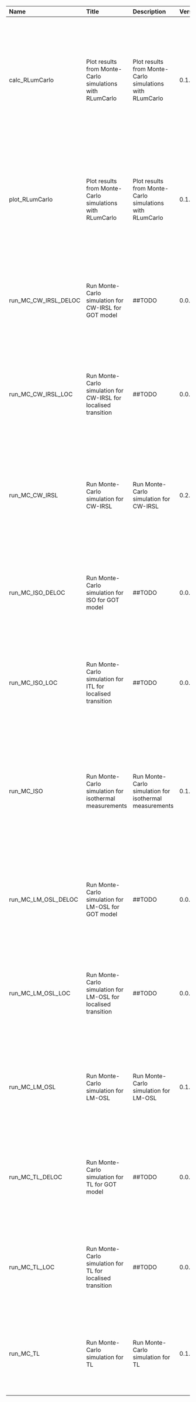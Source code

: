 

| Name                 | Title                                                           | Description                                              | Version | m.Date | m.Time | Author                                                                                                                                                     | Citation                                                                                                                                                                                                                                                                                                                                                  |
|:---------------------|:----------------------------------------------------------------|:---------------------------------------------------------|:--------|:-------|:-------|:-----------------------------------------------------------------------------------------------------------------------------------------------------------|:----------------------------------------------------------------------------------------------------------------------------------------------------------------------------------------------------------------------------------------------------------------------------------------------------------------------------------------------------------|
| calc_RLumCarlo       | Plot results from Monte-Carlo simulations with RLumCarlo        | Plot results from Monte-Carlo simulations with RLumCarlo | 0.1.0   | NA     | NA     | Johannes Friedrich, University of Bayreuth (Germany), Sebastian Kreutzer, IRAMAT-CRP2A, UMR 5060, CNRS-Université Bordeaux Montagine, France -          | Friedrich, J., Kreutzer, S., 2019. calc_RLumCarlo(): Plot results from Monte-Carlo simulations with RLumCarlo. Function version 0.1.0. In: Friedrich, J., Kreutzer, S., Pagonis, V., Schmidt, C., 2019. RLumCarlo: Monte-Carlo Methods for Simulating Luminescence PhenomenaR package version 0.1.0.9000-35. https://CRAN.R-project.org/package=RLumModel |
| plot_RLumCarlo       | Plot results from Monte-Carlo simulations with RLumCarlo        | Plot results from Monte-Carlo simulations with RLumCarlo | 0.1.0   | NA     | NA     | Johannes Friedrich, University of Bayreuth (Germany), Sebastian Kreutzer, IRAMAT-CRP2A, Université -  Bordeaux Montaigne (France) -                  | Friedrich, J., Kreutzer, S., 2019. plot_RLumCarlo(): Plot results from Monte-Carlo simulations with RLumCarlo. Function version 0.1.0. In: Friedrich, J., Kreutzer, S., Pagonis, V., Schmidt, C., 2019. RLumCarlo: Monte-Carlo Methods for Simulating Luminescence PhenomenaR package version 0.1.0.9000-35. https://CRAN.R-project.org/package=RLumModel |
| run_MC_CW_IRSL_DELOC | Run Monte-Carlo simulation for CW-IRSL for GOT model            | ##TODO                                                   | 0.0.1   | NA     | NA     | Sebastian Kreutzer, IRAMAT-CRP2A, UMR 5060, CNRS - Université Bordeaux Montaigne (France) -                                                             | Kreutzer, S., 2019. run_MC_CW_IRSL_DELOC(): Run Monte-Carlo simulation for CW-IRSL for GOT model. Function version 0.0.1. In: Friedrich, J., Kreutzer, S., Pagonis, V., Schmidt, C., 2019. RLumCarlo: Monte-Carlo Methods for Simulating Luminescence PhenomenaR package version 0.1.0.9000-35. https://CRAN.R-project.org/package=RLumModel              |
| run_MC_CW_IRSL_LOC   | Run Monte-Carlo simulation for CW-IRSL for localised transition | ##TODO                                                   | 0.0.1   | NA     | NA     | Sebastian Kreutzer, IRAMAT-CRP2A, UMR 5060, CNRS - Université Bordeaux Montaigne (France) -                                                             | Kreutzer, S., 2019. run_MC_CW_IRSL_LOC(): Run Monte-Carlo simulation for CW-IRSL for localised transition. Function version 0.0.1. In: Friedrich, J., Kreutzer, S., Pagonis, V., Schmidt, C., 2019. RLumCarlo: Monte-Carlo Methods for Simulating Luminescence PhenomenaR package version 0.1.0.9000-35. https://CRAN.R-project.org/package=RLumModel     |
| run_MC_CW_IRSL       | Run Monte-Carlo simulation for CW-IRSL                          | Run Monte-Carlo simulation for CW-IRSL                   | 0.2.0   | NA     | NA     | Johannes Friedrich, University of Bayreuth (Germany), Sebastian Kreutzer, IRAMAT-CRP2A, Université Bordeaux Montaigne (France) -                        | Friedrich, J., Kreutzer, S., 2019. run_MC_CW_IRSL(): Run Monte-Carlo simulation for CW-IRSL. Function version 0.2.0. In: Friedrich, J., Kreutzer, S., Pagonis, V., Schmidt, C., 2019. RLumCarlo: Monte-Carlo Methods for Simulating Luminescence PhenomenaR package version 0.1.0.9000-35. https://CRAN.R-project.org/package=RLumModel                   |
| run_MC_ISO_DELOC     | Run Monte-Carlo simulation for ISO for GOT model                | ##TODO                                                   | 0.0.1   | NA     | NA     | Sebastian Kreutzer, IRAMAT-CRP2A, UMR 5060, CNRS - Université Bordeaux Montaigne (France) -                                                             | Kreutzer, S., 2019. run_MC_ISO_DELOC(): Run Monte-Carlo simulation for ISO for GOT model. Function version 0.0.1. In: Friedrich, J., Kreutzer, S., Pagonis, V., Schmidt, C., 2019. RLumCarlo: Monte-Carlo Methods for Simulating Luminescence PhenomenaR package version 0.1.0.9000-35. https://CRAN.R-project.org/package=RLumModel                      |
| run_MC_ISO_LOC       | Run Monte-Carlo simulation for ITL for localised transition     | ##TODO                                                   | 0.0.1   | NA     | NA     | Sebastian Kreutzer, IRAMAT-CRP2A, UMR 5060, CNRS - Université Bordeaux Montaigne (France) -                                                             | Kreutzer, S., 2019. run_MC_ISO_LOC(): Run Monte-Carlo simulation for ITL for localised transition. Function version 0.0.1. In: Friedrich, J., Kreutzer, S., Pagonis, V., Schmidt, C., 2019. RLumCarlo: Monte-Carlo Methods for Simulating Luminescence PhenomenaR package version 0.1.0.9000-35. https://CRAN.R-project.org/package=RLumModel             |
| run_MC_ISO           | Run Monte-Carlo simulation for isothermal measurements          | Run Monte-Carlo simulation for isothermal measurements   | 0.1.0   | NA     | NA     | Johannes Friedrich, University of Bayreuth (Germany), Sebastian Kreutzer, IRAMAT-CRP2A, -  UMR 5060, CNRS - Univerité Bordeaux Montaigne (France) -  | Friedrich, J., Kreutzer, S., 2019. run_MC_ISO(): Run Monte-Carlo simulation for isothermal measurements. Function version 0.1.0. In: Friedrich, J., Kreutzer, S., Pagonis, V., Schmidt, C., 2019. RLumCarlo: Monte-Carlo Methods for Simulating Luminescence PhenomenaR package version 0.1.0.9000-35. https://CRAN.R-project.org/package=RLumModel       |
| run_MC_LM_OSL_DELOC  | Run Monte-Carlo simulation for LM-OSL for GOT model             | ##TODO                                                   | 0.0.1   | NA     | NA     | Sebastian Kreutzer, IRAMAT-CRP2A, UMR 5060, CNRS - Université Bordeaux Montaigne (France) -                                                             | Kreutzer, S., 2019. run_MC_LM_OSL_DELOC(): Run Monte-Carlo simulation for LM-OSL for GOT model. Function version 0.0.1. In: Friedrich, J., Kreutzer, S., Pagonis, V., Schmidt, C., 2019. RLumCarlo: Monte-Carlo Methods for Simulating Luminescence PhenomenaR package version 0.1.0.9000-35. https://CRAN.R-project.org/package=RLumModel                |
| run_MC_LM_OSL_LOC    | Run Monte-Carlo simulation for LM-OSL for localised transition  | ##TODO                                                   | 0.0.1   | NA     | NA     | Sebastian Kreutzer, IRAMAT-CRP2A, UMR 5060, CNRS - Université Bordeaux Montaigne (France) -                                                             | Kreutzer, S., 2019. run_MC_LM_OSL_LOC(): Run Monte-Carlo simulation for LM-OSL for localised transition. Function version 0.0.1. In: Friedrich, J., Kreutzer, S., Pagonis, V., Schmidt, C., 2019. RLumCarlo: Monte-Carlo Methods for Simulating Luminescence PhenomenaR package version 0.1.0.9000-35. https://CRAN.R-project.org/package=RLumModel       |
| run_MC_LM_OSL        | Run Monte-Carlo simulation for LM-OSL                           | Run Monte-Carlo simulation for LM-OSL                    | 0.1.0   | NA     | NA     | Johannes Friedrich, University of Bayreuth (Germany) -                                                                                                  | Friedrich, J., 2019. run_MC_LM_OSL(): Run Monte-Carlo simulation for LM-OSL. Function version 0.1.0. In: Friedrich, J., Kreutzer, S., Pagonis, V., Schmidt, C., 2019. RLumCarlo: Monte-Carlo Methods for Simulating Luminescence PhenomenaR package version 0.1.0.9000-35. https://CRAN.R-project.org/package=RLumModel                                   |
| run_MC_TL_DELOC      | Run Monte-Carlo simulation for TL for GOT model                 | ##TODO                                                   | 0.0.1   | NA     | NA     | Sebastian Kreutzer, IRAMAT-CRP2A, UMR 5060, CNRS - Université Bordeaux Montaigne (France) -                                                             | Kreutzer, S., 2019. run_MC_TL_DELOC(): Run Monte-Carlo simulation for TL for GOT model. Function version 0.0.1. In: Friedrich, J., Kreutzer, S., Pagonis, V., Schmidt, C., 2019. RLumCarlo: Monte-Carlo Methods for Simulating Luminescence PhenomenaR package version 0.1.0.9000-35. https://CRAN.R-project.org/package=RLumModel                        |
| run_MC_TL_LOC        | Run Monte-Carlo simulation for TL for localised transition      | ##TODO                                                   | 0.0.1   | NA     | NA     | Sebastian Kreutzer, IRAMAT-CRP2A, UMR 5060, CNRS - Université Bordeaux Montaigne (France) -                                                             | Kreutzer, S., 2019. run_MC_TL_LOC(): Run Monte-Carlo simulation for TL for localised transition. Function version 0.0.1. In: Friedrich, J., Kreutzer, S., Pagonis, V., Schmidt, C., 2019. RLumCarlo: Monte-Carlo Methods for Simulating Luminescence PhenomenaR package version 0.1.0.9000-35. https://CRAN.R-project.org/package=RLumModel               |
| run_MC_TL            | Run Monte-Carlo simulation for TL                               | Run Monte-Carlo simulation for TL                        | 0.1.0   | NA     | NA     | Johannes Friedrich, University of Bayreuth (Germany) -                                                                                                  | Friedrich, J., 2019. run_MC_TL(): Run Monte-Carlo simulation for TL. Function version 0.1.0. In: Friedrich, J., Kreutzer, S., Pagonis, V., Schmidt, C., 2019. RLumCarlo: Monte-Carlo Methods for Simulating Luminescence PhenomenaR package version 0.1.0.9000-35. https://CRAN.R-project.org/package=RLumModel                                           |

